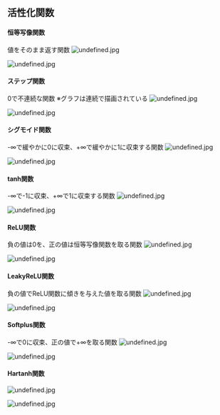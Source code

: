 ## 活性化関数
#### 恒等写像関数
値をそのまま返す関数
![undefined.jpg](https://s3.qrunch.io/0fca9bc2debba4917a091a98097b59fc.png)

![undefined.jpg](https://s3.qrunch.io/ec64c21239375dd40e9c8e192d74c6f0.png)

#### ステップ関数
0で不連続な関数
※グラフは連続で描画されている
![undefined.jpg](https://s3.qrunch.io/8e083984a81cda580771b43bd779977b.png)

![undefined.jpg](https://s3.qrunch.io/5ba1752b1f82eebc14ae64489418e7c5.png)

#### シグモイド関数
-∞で緩やかに0に収束、+∞で緩やかに1に収束する関数
![undefined.jpg](https://s3.qrunch.io/e78e12feeced9437f24d2418b9b9dd2e.png)

![undefined.jpg](https://s3.qrunch.io/d5ae038eb8fa3c2b5c1fdd8a6c48312b.png)

#### tanh関数
-∞で-1に収束、+∞で1に収束する関数
![undefined.jpg](https://s3.qrunch.io/1b981cfb486f99fbdbdeae1c735e8d5c.png)

![undefined.jpg](https://s3.qrunch.io/4ff21ad5702b28acc22a65141ef724ba.png)

#### ReLU関数
負の値は0を、正の値は恒等写像関数を取る関数
![undefined.jpg](https://s3.qrunch.io/7c76c261daaebcbf88dc2c4f3cc4b456.png)

![undefined.jpg](https://s3.qrunch.io/def3227ab304d1d4bbb6e6e961edf412.png)

#### LeakyReLU関数
負の値でReLU関数に傾きを与えた値を取る関数
![undefined.jpg](https://s3.qrunch.io/9bf9fa5ea7b64a141fc896f47612e871.png)

![undefined.jpg](https://s3.qrunch.io/aae8a5886808e4f2558580a97238ee23.png)

#### Softplus関数
-∞で0に収束、正の値で+∞を取る関数
![undefined.jpg](https://s3.qrunch.io/00856873e2812163d6436641afd331d8.png)

![undefined.jpg](https://s3.qrunch.io/479b8d23a8aaaece90167fd7e8ee6934.png)

#### Hartanh関数
![undefined.jpg](https://s3.qrunch.io/29fc524ba9fed2e6b38c4be206eb204c.png)

![undefined.jpg](https://s3.qrunch.io/123d2b46bda42f250708ef059e2126d8.png)
